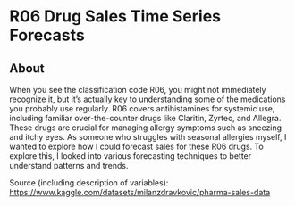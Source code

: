 # R06 Drug Sales Time Series Forecasts
## About

When you see the classification code R06, you might not immediately recognize it, but it’s actually key to understanding some of the medications you probably use regularly. R06 covers antihistamines for systemic use, including familiar over-the-counter drugs like Claritin, Zyrtec, and Allegra. These drugs are crucial for managing allergy symptoms such as sneezing and itchy eyes. As someone who struggles with seasonal allergies myself, I wanted to explore how I could forecast sales for these R06 drugs. To explore this, I looked into various forecasting techniques to better understand patterns and trends.

Source (including description of variables): https://www.kaggle.com/datasets/milanzdravkovic/pharma-sales-data 
